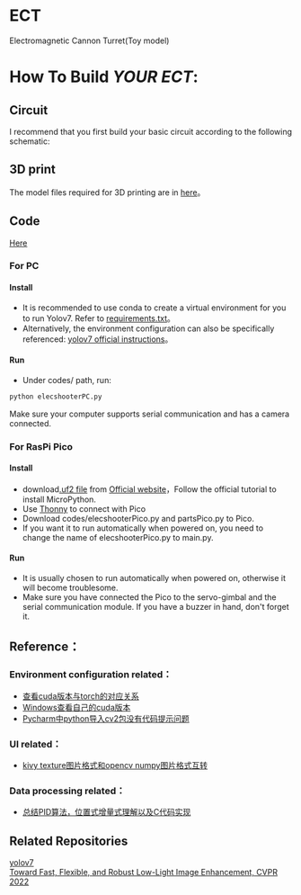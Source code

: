 # ECT
Electromagnetic Cannon Turret(Toy model)  
# How To Build *YOUR ECT*:  
## Circuit  
I recommend that you first build your basic circuit according to the following schematic:  
## 3D print  
The model files required for 3D printing are in [here](https://github.com/NowLoadY/ECT/tree/main/stl_Files)。
## Code  
[Here](https://github.com/NowLoadY/ECT/tree/main/codes)  
### For PC  
#### Install
* It is recommended to use conda to create a virtual environment for you to run Yolov7. Refer to [requirements.txt](https://github.com/WongKinYiu/yolov7/blob/main/requirements.txt)。
* Alternatively, the environment configuration can also be specifically referenced: [yolov7 official instructions](https://github.com/WongKinYiu/yolov7#installation)。  
#### Run
* Under codes/ path, run:
```bash
python elecshooterPC.py
```
Make sure your computer supports serial communication and has a camera connected.  
### For RasPi Pico  
#### Install
* download[.uf2 file](https://www.raspberrypi.org/documentation/pico/getting-started/static/5d8e777377e8dbe23cf36360d6efc727/pico_micropython_20210121.uf2) from [Official website](https://pico.org.cn/)，Follow the official tutorial to install MicroPython.
* Use [Thonny](https://thonny.org/) to connect with Pico
* Download codes/elecshooterPico.py and partsPico.py to Pico.
* If you want it to run automatically when powered on, you need to change the name of elecshooterPico.py to main.py.
#### Run  
* It is usually chosen to run automatically when powered on, otherwise it will become troublesome.  
* Make sure you have connected the Pico to the servo-gimbal and the serial communication module. If you have a buzzer in hand, don't forget it.  
## Reference：  
### Environment configuration related：  
* [查看cuda版本与torch的对应关系](https://blog.csdn.net/JohnJim0/article/details/108688964)  
* [Windows查看自己的cuda版本](https://cloud.tencent.com/developer/article/2031512)  
* [Pycharm中python导入cv2包没有代码提示问题](https://blog.csdn.net/fangzhihuaa/article/details/113903689?spm=1001.2101.3001.6650.1&utm_medium=distribute.pc_relevant.none-task-blog-2~default~CTRLIST~default-1-113903689-blog-122422778.pc_relevant_default&depth_1-utm_source=distribute.pc_relevant.none-task-blog-2~default~CTRLIST~default-1-113903689-blog-122422778.pc_relevant_default&utm_relevant_index=2)
### UI related：
* [kivy texture图片格式和opencv numpy图片格式互转](https://dongfangyou.blog.csdn.net/article/details/105365619)  
### Data processing related：
* [总结PID算法，位置式增量式理解以及C代码实现](https://blog.csdn.net/weixin_43193231/article/details/95194946)  
## Related Repositories  
[yolov7](https://github.com/WongKinYiu/yolov7)  
[Toward Fast, Flexible, and Robust Low-Light Image Enhancement, CVPR 2022](https://github.com/vis-opt-group/SCI)  
